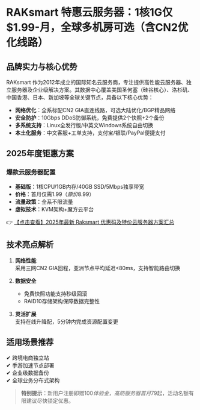 # RAKsmart 特惠云服务器：1核1G仅$1.99-月，全球多机房可选（含CN2优化线路）

## 品牌实力与核心优势

RAKsmart 作为2012年成立的国际知名云服务商，专注提供高性能云服务器、独立服务器及企业级解决方案。其数据中心覆盖美国圣何塞（硅谷核心）、洛杉矶、中国香港、日本、新加坡等全球关键节点，具备以下核心优势：

- **网络优化**：全系标配CN2 GIA直连线路，可选大陆优化/BGP精品网络
- **安全防护**：10Gbps DDoS防御系统，免费提供2个快照+2个备份
- **多系统支持**：Linux全发行版/中英文Windows系统自由切换
- **本土化服务**：中文客服+工单支持，支付宝/银联/PayPal便捷支付

## 2025年度钜惠方案

### 爆款云服务器配置
- **基础版**：1核CPU/1GB内存/40GB SSD/5Mbps独享带宽
- **价格**：首月仅需$1.99（原价$8.99）
- **流量政策**：全系不限流量
- **虚拟技术**：KVM架构+魔方云平台

👉 [【点击查看】2025年最新 Raksmart 优惠码及特价云服务器方案汇总](https://bit.ly/raksmart)

## 技术亮点解析
1. **网络性能**  
   采用三网CN2 GIA回程，亚洲节点平均延迟<80ms，支持智能路由切换

2. **数据安全**  
   - 免费快照功能支持秒级回滚
   - RAID10存储架构保障数据完整性

3. **灵活扩展**  
   支持在线升降配，5分钟内完成资源配置变更

## 适用场景推荐
✔ 跨境电商独立站  
✔ 手游加速节点部署  
✔ 企业级数据备份  
✔ 全球业务分布式架构

> **特别提示**：新用户注册即赠$100体验金，高防服务器首月$79起，活动名额有限建议尽快锁定优惠。